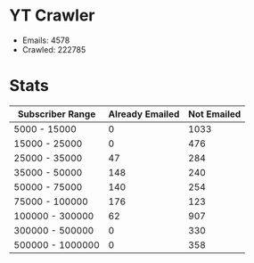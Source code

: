 # YT Crawler
- Emails: 4578
- Crawled: 222785

# Stats
| Subscriber Range  | Already Emailed | Not Emailed |
|-------|-------|-------|
| 5000 - 15000 | 0 | 1033 |
| 15000 - 25000 | 0 | 476 |
| 25000 - 35000 | 47 | 284 |
| 35000 - 50000 | 148 | 240 |
| 50000 - 75000 | 140 | 254 |
| 75000 - 100000 | 176 | 123 |
| 100000 - 300000 | 62 | 907 |
| 300000 - 500000 | 0 | 330 |
| 500000 - 1000000 | 0 | 358 |
